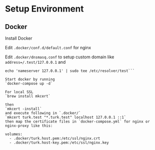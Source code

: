 # Setup Environment

## Docker

Install Docker

Edit `.docker/conf.d/default.conf` for nginx

Edit `.docker/dnsmasq.conf` to setup custom domain like 
```address=/.test/127.0.0.1```
and
```sudo mkdir -p /etc/resolver
echo 'nameserver 127.0.0.1' | sudo tee /etc/resolver/test```

Start docker by running
`docker-compose up -d`

For local SSL
`brew install mkcert`

then 
`mkcert -install`
and execute following in `.docker/`
`mkcert turk.test "*.turk.test" localhost 127.0.0.1 ::1`
then map the certificate files in `docker-compose.yml` for nginx or nginx-proxy like this:
```
    volumes:
      - .docker/turk.host.pem:/etc/ssl/nginx.crt
      - .docker/turk.host-key.pem:/etc/ssl/nginx.key
```
